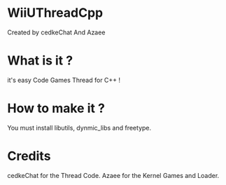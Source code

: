# WiiUThreadCpp
Created by cedkeChat And Azaee

# What is it ?
it's easy Code Games Thread for C++ !

# How to make it ?
You must install libutils, dynmic_libs and freetype.

# Credits
cedkeChat for the Thread Code.
Azaee for the Kernel Games and Loader.
